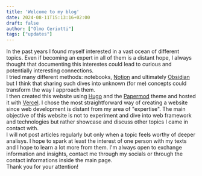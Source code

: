 ```yaml
---
title: 'Welcome to my blog'
date: 2024-08-11T15:13:16+02:00
draft: false
author: ["Olmo Ceriotti"]
tags: ["updates"]
---
```

In the past years I found myself interested in a vast ocean of different topics. Even if becoming an expert in all of them is a distant hope, I always thought that documenting this interestes could lead to curious and potentially interesting connections.\
I tried many different methods: notebooks, [Notion](https://www.notion.so/) and ultimately [Obsidian](https://obsidian.md/) but I think that sharing such dives into unknown (for me) concepts could transform the way I approach them.\
I then created this website using [Hugo](https://gohugo.io/) and the [Papermod](https://github.com/adityatelange/hugo-PaperMod/) theme and hosted it with [Vercel](https://vercel.com/). I chose the most straightforward way of creating a website since web development is distant from my area of "expertise". The main objective of this website is not to experiment and dive into web framework and technologies but rather showcase and discuss other topics I came in contact with.\
I will not post articles regularly but only when a topic feels worthy of deeper analisys. I hope to spark at least the interest of one person with my texts and I hope to learn a lot more from them. I'm always open to exchange information and insights, contact me through my socials or through the contact informations inside the main page.\
Thank you for your attention!